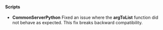 
#### Scripts
- __CommonServerPython__
Fixed an issue where the **argToList** function did not behave as expected. This fix breaks backward compatibility.